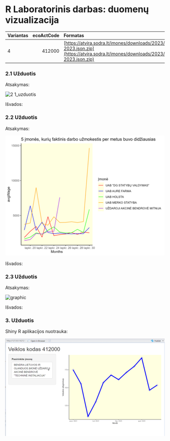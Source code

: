 # R Laboratorinis darbas: duomenų vizualizacija

|Variantas | ecoActCode|Formatas          |
|:---------|----------:|:-----------------|
|4         |     412000|[https://atvira.sodra.lt/imones/downloads/2023/monthly-2023.json.zip](https://atvira.sodra.lt/imones/downloads/2023/monthly-2023.json.zip)|


### 2.1 Užduotis

Atsakymas:

![2 1_uzduotis](https://github.com/potatooo1223/KTU-P160B131-2024-lab/assets/150597635/55c2012a-ce5a-4640-85ff-af61e16a2383)


Išvados:

### 2.2 Užduotis

Atsakymas:

![graph](img/2.2_uzduotis.png)

Išvados:


### 2.3 Užduotis

Atsakymas:

![graphic](2.3_uzduotis.png)

Išvados:


### 3. Užduotis

Shiny R aplikacijos nuotrauka:

![shiny app](img/shinyR.png)
